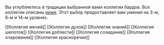 Вы углубляетесь в традиции выбранной вами коллегии бардов. Все коллегии описаны [ниже](https://dnd.su/class/88-bard/#bard-colleges). Этот выбор предоставляет вам умения на 3-м, 6-м и 14-м уровнях.

[[Коллегия мечей]]
[[Коллегия духов]]
[[Коллегия знаний]]
[[Коллегия шепотов]]
[[Коллегия доблести]]
[[Коллегия созидания]]
[[Коллегия очарования]]
[[Коллегия красноречия]]